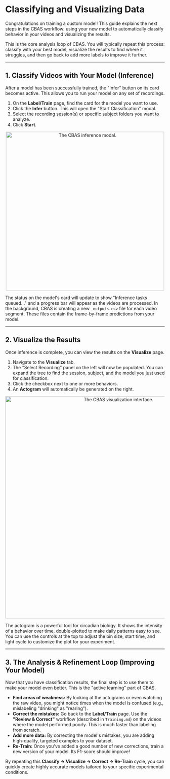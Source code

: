 # Classifying and Visualizing Data

Congratulations on training a custom model! This guide explains the next steps in the CBAS workflow: using your new model to automatically classify behavior in your videos and visualizing the results.

This is the core analysis loop of CBAS. You will typically repeat this process: classify with your best model, visualize the results to find where it struggles, and then go back to add more labels to improve it further.

---

## 1. Classify Videos with Your Model (Inference)

After a model has been successfully trained, the "Infer" button on its card becomes active. This allows you to run your model on any set of recordings.

1.  On the **Label/Train** page, find the card for the model you want to use.
2.  Click the **Infer** button. This will open the "Start Classification" modal.
3.  Select the recording session(s) or specific subject folders you want to analyze.
4.  Click **Start**.

<p align="center">
    <img src="./assets/v3-inference-modal.png" alt="The CBAS inference modal." style="width: 500px; height: auto;">
</p>

The status on the model's card will update to show "Inference tasks queued..." and a progress bar will appear as the videos are processed. In the background, CBAS is creating a new `_outputs.csv` file for each video segment. These files contain the frame-by-frame predictions from your model.

---

## 2. Visualize the Results

Once inference is complete, you can view the results on the **Visualize** page.

1.  Navigate to the **Visualize** tab.
2.  The "Select Recording" panel on the left will now be populated. You can expand the tree to find the session, subject, and the model you just used for classification.
3.  Click the checkbox next to one or more behaviors.
4.  An **Actogram** will automatically be generated on the right.

<p align="center">
    <img src="./assets/v3-visualize-actogram.png" alt="The CBAS visualization interface." style="width: 700px; height: auto;">
</p>

The actogram is a powerful tool for circadian biology. It shows the intensity of a behavior over time, double-plotted to make daily patterns easy to see. You can use the controls at the top to adjust the bin size, start time, and light cycle to customize the plot for your experiment.

---

## 3. The Analysis & Refinement Loop (Improving Your Model)

Now that you have classification results, the final step is to use them to make your model even better. This is the "active learning" part of CBAS.

-   **Find areas of weakness:** By looking at the actograms or even watching the raw video, you might notice times when the model is confused (e.g., mislabeling "drinking" as "rearing").
-   **Correct the mistakes:** Go back to the **Label/Train** page. Use the **"Review & Correct"** workflow (described in `Training.md`) on the videos where the model performed poorly. This is much faster than labeling from scratch.
-   **Add more data:** By correcting the model's mistakes, you are adding high-quality, targeted examples to your dataset.
-   **Re-Train:** Once you've added a good number of new corrections, train a new version of your model. Its F1-score should improve!

By repeating this **Classify -> Visualize -> Correct -> Re-Train** cycle, you can quickly create highly accurate models tailored to your specific experimental conditions.